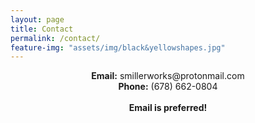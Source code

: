 ```yaml
---
layout: page
title: Contact
permalink: /contact/
feature-img: "assets/img/black&yellowshapes.jpg"
---
```

<div align="center">
<b>Email:</b> smillerworks@protonmail.com
</div>

<div align="center">
<b>Phone:</b> (678) 662-0804
</div>
<div align="center">
  <br>
  <b> Email is preferred! </b>
</div>
